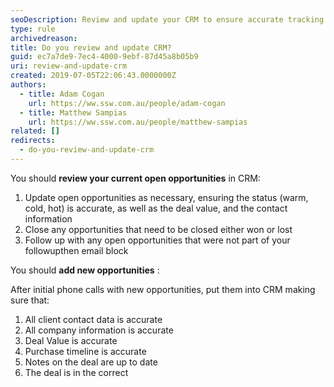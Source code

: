 ```yaml
---
seoDescription: Review and update your CRM to ensure accurate tracking of open opportunities, including status, deal value, and contact information.
type: rule
archivedreason:
title: Do you review and update CRM?
guid: ec7a7de9-7ec4-4000-9ebf-87d45a8b05b9
uri: review-and-update-crm
created: 2019-07-05T22:06:43.0000000Z
authors:
  - title: Adam Cogan
    url: https://ww.ssw.com.au/people/adam-cogan
  - title: Matthew Sampias
    url: https://ww.ssw.com.au/people/matthew-sampias
related: []
redirects:
  - do-you-review-and-update-crm
---
```


You should **review your current open opportunities** in CRM:

<!--endintro-->

1. Update open opportunities as necessary, ensuring the status (warm, cold, hot) is accurate, as well as the deal value, and the contact information
2. Close any opportunities that need to be closed either won or lost
3. Follow up with any open opportunities that were not part of your followupthen email block

You should **add new opportunities** :

After initial phone calls with new opportunities, put them into CRM making sure that:

1. All client contact data is accurate
2. All company information is accurate
3. Deal Value is accurate
4. Purchase timeline is accurate
5. Notes on the deal are up to date
6. The deal is in the correct
